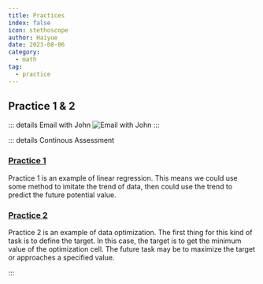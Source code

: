 ```yaml
---
title: Practices
index: false
icon: stethoscope
author: Haiyue
date: 2023-08-06
category:
  - math
tag:
  - practice
---
```



## Practice 1 & 2
::: details Email with John
![Email with John](/data/unisa/AdvancedAnalytic1/prac1&2.jpg)
:::

::: details Continous Assessment
### [Practice 1](/unisa/2023SP5/AdvancedAnalyticTechniques1/LinearRegressionwithExcel#excel-linear-regression)
Practice 1 is an example of linear regression. This means we could use some method to imitate the trend of data, then could use the trend to predict the future potential value.

### [Practice 2](/unisa/2023SP5/AdvancedAnalyticTechniques1/LinearRegressionwithExcel#excel-solver)
Practice 2 is an example of data optimization. The first thing for this kind of task is to define the target. In this case, the target is to get the minimum value of the optimization cell. The future task may be to maximize the target or approaches a specified value.

:::
